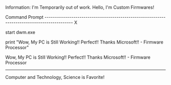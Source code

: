 Information: I'm Temporarily out of work.
Hello, I'm Custom Firmwares!

Command Prompt --------------------------------------------------------------------------------------------  X

start dwm.exe

print "Wow, My PC is Still Working!! Perfect!! Thanks Microsoft!! - Firmware Processor"

Wow, My PC is Still Working!! Perfect!! Thanks Microsoft!! - Firmware Processor

--------------------------------------------------------------------------------------------------------------

Computer and Technology, Science is Favorite!

